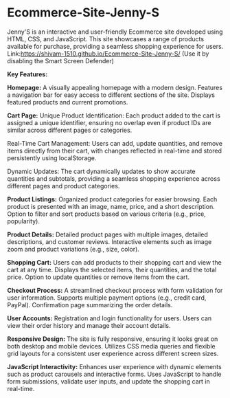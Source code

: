 # Ecommerce-Site-Jenny-S
Jenny'S is an interactive and user-friendly Ecommerce site developed using HTML, CSS, and JavaScript. This site showcases a range of products available for purchase, providing a seamless shopping experience for users.
Link:https://shivam-1510.github.io/Ecommerce-Site-Jenny-S/
(Use it by disabling the Smart Screen Defender)

**Key Features:**

**Homepage:**
A visually appealing homepage with a modern design.
Features a navigation bar for easy access to different sections of the site.
Displays featured products and current promotions.

**Cart Page:**
Unique Product Identification: Each product added to the cart is assigned a unique identifier, ensuring no overlap even if product IDs are similar across different pages or categories.

Real-Time Cart Management: Users can add, update quantities, and remove items directly from their cart, with changes reflected in real-time and stored persistently using localStorage.

Dynamic Updates: The cart dynamically updates to show accurate quantities and subtotals, providing a seamless shopping experience across different pages and product categories.

**Product Listings:**
Organized product categories for easier browsing.
Each product is presented with an image, name, price, and a short description.
Option to filter and sort products based on various criteria (e.g., price, popularity).

**Product Details:**
Detailed product pages with multiple images, detailed descriptions, and customer reviews.
Interactive elements such as image zoom and product variations (e.g., size, color).

**Shopping Cart:**
Users can add products to their shopping cart and view the cart at any time.
Displays the selected items, their quantities, and the total price.
Option to update quantities or remove items from the cart.

**Checkout Process:**
A streamlined checkout process with form validation for user information.
Supports multiple payment options (e.g., credit card, PayPal).
Confirmation page summarizing the order details.

**User Accounts:**
Registration and login functionality for users.
Users can view their order history and manage their account details.

**Responsive Design:**
The site is fully responsive, ensuring it looks great on both desktop and mobile devices.
Utilizes CSS media queries and flexible grid layouts for a consistent user experience across different screen sizes.

**JavaScript Interactivity:**
Enhances user experience with dynamic elements such as product carousels and interactive forms.
Uses JavaScript to handle form submissions, validate user inputs, and update the shopping cart in real-time.
